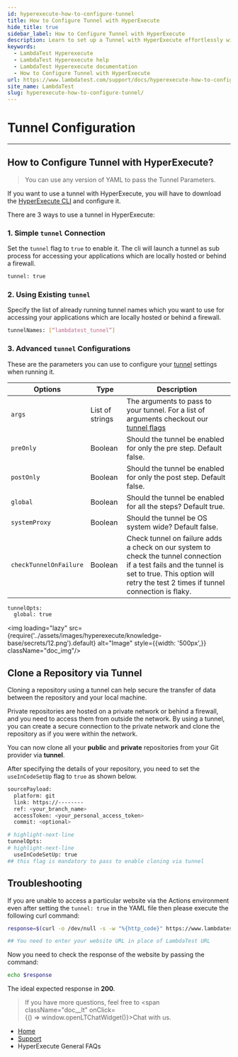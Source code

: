 ```yaml
---
id: hyperexecute-how-to-configure-tunnel
title: How to Configure Tunnel with HyperExecute
hide_title: true
sidebar_label: How to Configure Tunnel with HyperExecute
description: Learn to set up a Tunnel with HyperExecute effortlessly with our straightforward guide, simplifying the configuration process for you!
keywords:
  - LambdaTest Hyperexecute
  - LambdaTest Hyperexecute help
  - LambdaTest Hyperexecute documentation
  - How to Configure Tunnel with HyperExecute
url: https://www.lambdatest.com/support/docs/hyperexecute-how-to-configure-tunnel/
site_name: LambdaTest
slug: hyperexecute-how-to-configure-tunnel/
---
```


<script type="application/ld+json"
      dangerouslySetInnerHTML={{ __html: JSON.stringify({
       "@context": "https://schema.org",
        "@type": "BreadcrumbList",
        "itemListElement": [{
          "@type": "ListItem",
          "position": 1,
          "name": "Home",
          "item": "https://www.lambdatest.com"
        },{
          "@type": "ListItem",
          "position": 2,
          "name": "Support",
          "item": "https://www.lambdatest.com/support/docs/"
        },{
          "@type": "ListItem",
          "position": 3,
          "name": "Integrations",
          "item": "https://www.lambdatest.com/support/docs/hyperexecute-how-to-configure-tunnel/"
        }]
      })
    }}
></script>

# Tunnel Configuration

***

## How to Configure Tunnel with HyperExecute?

> You can use any version of YAML to pass the Tunnel Parameters.

If you want to use a tunnel with HyperExecute, you will have to download the [HyperExecute CLI](/support/docs/hyperexecute-cli-run-tests-on-hyperexecute-grid/) and configure it.

There are 3 ways to use a tunnel in HyperExecute:

### 1. Simple `tunnel` Connection

Set the `tunnel` flag to `true` to enable it. The cli will launch a tunnel as sub process for accessing your applications which are locally hosted or behind a firewall. 

```bash
tunnel: true
```

### 2. Using Existing `tunnel`

Specify the list of already running tunnel names which you want to use for accessing your applications which are locally hosted or behind a firewall.

```bash
tunnelNames: [“lambdatest_tunnel”]
```

### 3. Advanced `tunnel` Configurations

These are the parameters you can use to configure your [tunnel](/support/docs/deep-dive-into-hyperexecute-yaml/#tunnel) settings when running it.

| Options | Type | Description |
|---------|------|-------------|
|`args`| List of strings | The arguments to pass to your tunnel. For a list of arguments checkout our [tunnel flags](/support/docs/lambda-tunnel-modifiers/) |
|`preOnly`| Boolean | Should the tunnel be enabled for only the pre step. Default false. |
|`postOnly`| Boolean | Should the tunnel be enabled for only the post step. Default false. |
|`global`| Boolean | Should the tunnel be enabled for all the steps? Default true. |
|`systemProxy`| Boolean | Should the tunnel be OS system wide? Default false. |
|`checkTunnelOnFailure`| Boolean | Check tunnel on failure adds a check on our system to check the tunnel connection if a test fails and the tunnel is set to true. This option will retry the test 2 times if tunnel connection is flaky. |

```bash
tunnelOpts:
  global: true
```

<img loading="lazy" src={require('../assets/images/hyperexecute/knowledge-base/secrets/12.png').default} alt="Image"  style={{width: '500px',}} className="doc_img"/>

## Clone a Repository via Tunnel

Cloning a repository using a tunnel can help secure the transfer of data between the repository and your local machine.

Private repositories are hosted on a private network or behind a firewall, and you need to access them from outside the network. By using a tunnel, you can create a secure connection to the private network and clone the repository as if you were within the network.

You can now clone all your **public** and **private** repositories from your Git provider via **tunnel**.

After specifying the details of your repository, you need to set the `useInCodeSetUp` flag to `true` as shown below.

```bash
sourcePayload:
  platform: git
  link: https://--------
  ref: <your_branch_name>
  accessToken: <your_personal_access_token>
  commit: <optional>

# highlight-next-line
tunnelOpts:
# highlight-next-line
  useInCodeSetUp: true
## this flag is mandatory to pass to enable cloning via tunnel
```

## Troubleshooting

If you are unable to access a particular website via the Actions environment even after setting the `tunnel: true` in the YAML file then please execute the following curl command:

```bash
response=$(curl -o /dev/null -s -w "%{http_code}" https://www.lambdatest.com)

## You need to enter your website URL in place of LambdaTest URL
```

Now you need to check the response of the website by passing the command:

```bash
echo $response
```

The ideal expected response in **200**. 

>If you have more questions, feel free to <span className="doc__lt" onClick={() => window.openLTChatWidget()}>Chat</span> with us.

<nav aria-label="breadcrumbs">
  <ul className="breadcrumbs">
    <li className="breadcrumbs__item">
      <a className="breadcrumbs__link" target="_self" href="https://www.lambdatest.com">
        Home
      </a>
    </li>
    <li className="breadcrumbs__item">
      <a className="breadcrumbs__link" target="_self" href="https://www.lambdatest.com/support/docs/">
        Support
      </a>
    </li>
    <li className="breadcrumbs__item breadcrumbs__item--active">
      <span className="breadcrumbs__link">
       HyperExecute General FAQs
      </span>
    </li>
  </ul>
</nav>